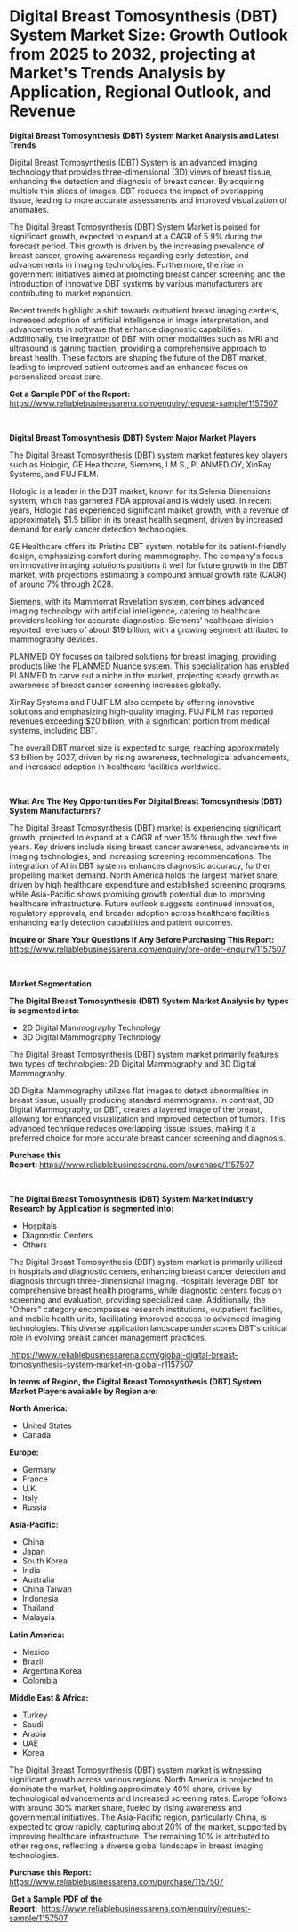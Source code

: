 <p><h1>Digital Breast Tomosynthesis (DBT) System Market Size: Growth Outlook from 2025 to 2032, projecting at Market's Trends Analysis by Application, Regional Outlook, and Revenue</h1></p><p><strong>Digital Breast Tomosynthesis (DBT) System Market Analysis and Latest Trends</strong></p>
<p><p>Digital Breast Tomosynthesis (DBT) System is an advanced imaging technology that provides three-dimensional (3D) views of breast tissue, enhancing the detection and diagnosis of breast cancer. By acquiring multiple thin slices of images, DBT reduces the impact of overlapping tissue, leading to more accurate assessments and improved visualization of anomalies.</p><p>The Digital Breast Tomosynthesis (DBT) System Market is poised for significant growth, expected to expand at a CAGR of 5.9% during the forecast period. This growth is driven by the increasing prevalence of breast cancer, growing awareness regarding early detection, and advancements in imaging technologies. Furthermore, the rise in government initiatives aimed at promoting breast cancer screening and the introduction of innovative DBT systems by various manufacturers are contributing to market expansion.</p><p>Recent trends highlight a shift towards outpatient breast imaging centers, increased adoption of artificial intelligence in image interpretation, and advancements in software that enhance diagnostic capabilities. Additionally, the integration of DBT with other modalities such as MRI and ultrasound is gaining traction, providing a comprehensive approach to breast health. These factors are shaping the future of the DBT market, leading to improved patient outcomes and an enhanced focus on personalized breast care.</p></p>
<p><strong>Get a Sample PDF of the Report:&nbsp;</strong> <a href="https://www.reliablebusinessarena.com/enquiry/request-sample/1157507?utm_campaign=3014&utm_medium=2&utm_source=Github&utm_content=ia&utm_term=14042025&utm_id=digital-breast-tomosynthesis-dbt-system">https://www.reliablebusinessarena.com/enquiry/request-sample/1157507</a></p>
<p>&nbsp;</p>
<p><strong>Digital Breast Tomosynthesis (DBT) System Major Market Players</strong></p>
<p><p>The Digital Breast Tomosynthesis (DBT) system market features key players such as Hologic, GE Healthcare, Siemens, I.M.S., PLANMED OY, XinRay Systems, and FUJIFILM. </p><p>Hologic is a leader in the DBT market, known for its Selenia Dimensions system, which has garnered FDA approval and is widely used. In recent years, Hologic has experienced significant market growth, with a revenue of approximately $1.5 billion in its breast health segment, driven by increased demand for early cancer detection technologies.</p><p>GE Healthcare offers its Pristina DBT system, notable for its patient-friendly design, emphasizing comfort during mammography. The company's focus on innovative imaging solutions positions it well for future growth in the DBT market, with projections estimating a compound annual growth rate (CAGR) of around 7% through 2028.</p><p>Siemens, with its Mammomat Revelation system, combines advanced imaging technology with artificial intelligence, catering to healthcare providers looking for accurate diagnostics. Siemens’ healthcare division reported revenues of about $19 billion, with a growing segment attributed to mammography devices.</p><p>PLANMED OY focuses on tailored solutions for breast imaging, providing products like the PLANMED Nuance system. This specialization has enabled PLANMED to carve out a niche in the market, projecting steady growth as awareness of breast cancer screening increases globally.</p><p>XinRay Systems and FUJIFILM also compete by offering innovative solutions and emphasizing high-quality imaging. FUJIFILM has reported revenues exceeding $20 billion, with a significant portion from medical systems, including DBT. </p><p>The overall DBT market size is expected to surge, reaching approximately $3 billion by 2027, driven by rising awareness, technological advancements, and increased adoption in healthcare facilities worldwide.</p></p>
<p>&nbsp;</p>
<p><strong>What Are The Key Opportunities For Digital Breast Tomosynthesis (DBT) System Manufacturers?</strong></p>
<p><p>The Digital Breast Tomosynthesis (DBT) market is experiencing significant growth, projected to expand at a CAGR of over 15% through the next five years. Key drivers include rising breast cancer awareness, advancements in imaging technologies, and increasing screening recommendations. The integration of AI in DBT systems enhances diagnostic accuracy, further propelling market demand. North America holds the largest market share, driven by high healthcare expenditure and established screening programs, while Asia-Pacific shows promising growth potential due to improving healthcare infrastructure. Future outlook suggests continued innovation, regulatory approvals, and broader adoption across healthcare facilities, enhancing early detection capabilities and patient outcomes.</p></p>
<p><strong>Inquire or Share Your Questions If Any Before Purchasing This Report:</strong> <a href="https://www.reliablebusinessarena.com/enquiry/pre-order-enquiry/1157507?utm_campaign=3014&utm_medium=2&utm_source=Github&utm_content=ia&utm_term=14042025&utm_id=digital-breast-tomosynthesis-dbt-system">https://www.reliablebusinessarena.com/enquiry/pre-order-enquiry/1157507</a></p>
<p>&nbsp;</p>
<p><strong>Market Segmentation</strong></p>
<p><strong>The Digital Breast Tomosynthesis (DBT) System Market Analysis by types is segmented into:</strong></p>
<p><ul><li>2D Digital Mammography Technology</li><li>3D Digital Mammography Technology</li></ul></p>
<p><p>The Digital Breast Tomosynthesis (DBT) system market primarily features two types of technologies: 2D Digital Mammography and 3D Digital Mammography. </p><p>2D Digital Mammography utilizes flat images to detect abnormalities in breast tissue, usually producing standard mammograms. In contrast, 3D Digital Mammography, or DBT, creates a layered image of the breast, allowing for enhanced visualization and improved detection of tumors. This advanced technique reduces overlapping tissue issues, making it a preferred choice for more accurate breast cancer screening and diagnosis.</p></p>
<p><strong>Purchase this Report:&nbsp;</strong><a href="https://www.reliablebusinessarena.com/purchase/1157507?utm_campaign=3014&utm_medium=2&utm_source=Github&utm_content=ia&utm_term=14042025&utm_id=digital-breast-tomosynthesis-dbt-system">https://www.reliablebusinessarena.com/purchase/1157507</a></p>
<p>&nbsp;</p>
<p><strong>The Digital Breast Tomosynthesis (DBT) System Market Industry Research by Application is segmented into:</strong></p>
<p><ul><li>Hospitals</li><li>Diagnostic Centers</li><li>Others</li></ul></p>
<p><p>The Digital Breast Tomosynthesis (DBT) system market is primarily utilized in hospitals and diagnostic centers, enhancing breast cancer detection and diagnosis through three-dimensional imaging. Hospitals leverage DBT for comprehensive breast health programs, while diagnostic centers focus on screening and evaluation, providing specialized care. Additionally, the "Others" category encompasses research institutions, outpatient facilities, and mobile health units, facilitating improved access to advanced imaging technologies. This diverse application landscape underscores DBT's critical role in evolving breast cancer management practices.</p></p>
<p><a href="https://www.reliablebusinessarena.com/global-digital-breast-tomosynthesis-system-market-in-global-r1157507?utm_campaign=3014&utm_medium=2&utm_source=Github&utm_content=ia&utm_term=14042025&utm_id=digital-breast-tomosynthesis-dbt-system">&nbsp;https://www.reliablebusinessarena.com/global-digital-breast-tomosynthesis-system-market-in-global-r1157507</a></p>
<p><strong>In terms of Region, the Digital Breast Tomosynthesis (DBT) System Market Players available by Region are:</strong></p>
<p>
    <p> <strong> North America: </strong>
        <ul>
            <li>United States</li>
            <li>Canada</li>
        </ul>
        </p> 
    <p> <strong> Europe: </strong>
        <ul>
            <li>Germany</li>
            <li>France</li>
            <li>U.K.</li>
            <li>Italy</li>
            <li>Russia</li>
        </ul>
        </p> 
    <p> <strong> Asia-Pacific: </strong>
        <ul>
            <li>China</li>
            <li>Japan</li>
            <li>South Korea</li>
            <li>India</li>
            <li>Australia</li>
            <li>China Taiwan</li>
            <li>Indonesia</li>
            <li>Thailand</li>
            <li>Malaysia</li>
        </ul>
        </p> 
    <p> <strong> Latin America: </strong>
        <ul>
            <li>Mexico</li>
            <li>Brazil</li>
            <li>Argentina Korea</li>
            <li>Colombia</li>
        </ul>
        </p> 
    <p> <strong> Middle East & Africa: </strong>
        <ul>
            <li>Turkey</li>
            <li>Saudi</li>
            <li>Arabia</li>
            <li>UAE</li>
            <li>Korea</li>
        </ul>
    </p>
    </p>
<p><p>The Digital Breast Tomosynthesis (DBT) system market is witnessing significant growth across various regions. North America is projected to dominate the market, holding approximately 40% share, driven by technological advancements and increased screening rates. Europe follows with around 30% market share, fueled by rising awareness and governmental initiatives. The Asia-Pacific region, particularly China, is expected to grow rapidly, capturing about 20% of the market, supported by improving healthcare infrastructure. The remaining 10% is attributed to other regions, reflecting a diverse global landscape in breast imaging technologies.</p></p>
<p><strong>Purchase this Report: </strong><a href="https://www.reliablebusinessarena.com/purchase/1157507?utm_campaign=3014&utm_medium=2&utm_source=Github&utm_content=ia&utm_term=14042025&utm_id=digital-breast-tomosynthesis-dbt-system">https://www.reliablebusinessarena.com/purchase/1157507</a></p>
<p>&nbsp;<strong>Get a Sample PDF of the Report:&nbsp;&nbsp;</strong><a href="https://www.reliablebusinessarena.com/enquiry/request-sample/1157507?utm_campaign=3014&utm_medium=2&utm_source=Github&utm_content=ia&utm_term=14042025&utm_id=digital-breast-tomosynthesis-dbt-system">https://www.reliablebusinessarena.com/enquiry/request-sample/1157507</a></p>
<p><strong></strong></p>
<p><p></p><p></p><p></p></p>
